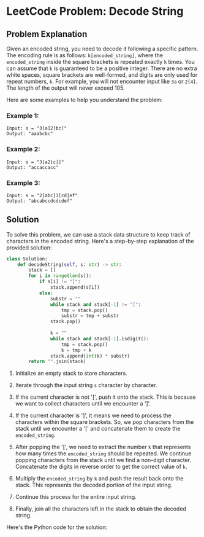 # LeetCode Problem: Decode String

## Problem Explanation

Given an encoded string, you need to decode it following a specific pattern. The encoding rule is as follows: `k[encoded_string]`, where the `encoded_string` inside the square brackets is repeated exactly `k` times. You can assume that `k` is guaranteed to be a positive integer. There are no extra white spaces, square brackets are well-formed, and digits are only used for repeat numbers, `k`. For example, you will not encounter input like `3a` or `2[4]`. The length of the output will never exceed 105.

Here are some examples to help you understand the problem:

### Example 1:
```
Input: s = "3[a]2[bc]"
Output: "aaabcbc"
```

### Example 2:
```
Input: s = "3[a2[c]]"
Output: "accaccacc"
```

### Example 3:
```
Input: s = "2[abc]3[cd]ef"
Output: "abcabccdcdcdef"
```

## Solution

To solve this problem, we can use a stack data structure to keep track of characters in the encoded string. Here's a step-by-step explanation of the provided solution:

```python
class Solution:
    def decodeString(self, s: str) -> str:
        stack = []
        for i in range(len(s)):
            if s[i] != "]":
                stack.append(s[i])
            else:
                substr = ""
                while stack and stack[-1] != "[":
                    tmp = stack.pop()
                    substr = tmp + substr
                stack.pop()
                
                k = ""
                while stack and stack[-1].isdigit():
                    tmp = stack.pop()
                    k = tmp + k
                stack.append(int(k) * substr)
        return "".join(stack)
```

1. Initialize an empty stack to store characters.

2. Iterate through the input string `s` character by character.

3. If the current character is not ']', push it onto the stack. This is because we want to collect characters until we encounter a ']'.

4. If the current character is ']', it means we need to process the characters within the square brackets. So, we pop characters from the stack until we encounter a '[' and concatenate them to create the `encoded_string`.

5. After popping the '[', we need to extract the number `k` that represents how many times the `encoded_string` should be repeated. We continue popping characters from the stack until we find a non-digit character. Concatenate the digits in reverse order to get the correct value of `k`.

6. Multiply the `encoded_string` by `k` and push the result back onto the stack. This represents the decoded portion of the input string.

7. Continue this process for the entire input string.

8. Finally, join all the characters left in the stack to obtain the decoded string.

Here's the Python code for the solution:




